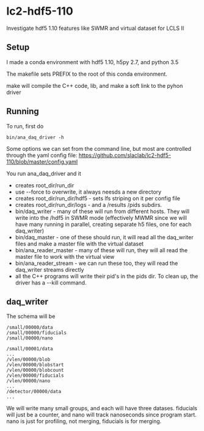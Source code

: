 # lc2-hdf5-110
Investigate hdf5 1.10 features like SWMR and virtual dataset for LCLS II

## Setup
I made a conda environment with hdf5 1.10, h5py 2.7, and python 3.5

The makefile sets PREFIX to the root of this conda environment.

make will compile the C++ code, lib, and make a soft link to the pyhon driver 

## Running
To run, first do
```
bin/ana_daq_driver -h
```
Some options we can set from the command line, but most are controlled through the yaml config file: https://github.com/slaclab/lc2-hdf5-110/blob/master/config.yaml

You run ana_daq_driver and it
* creates root_dir/run_dir
* use --force to overwrite, it always neesds a new directory
* creates root_dir/run_dir/hdf5 - sets lfs striping on it per config file
* creates root_dir/run_dir/logs - and a /results /pids subdirs. 
* bin/daq_writer - many of these will run from different hosts. They will write into the /hdf5 in SWMR mode (effectively MWMR since we will have many running in parallel, creating separate h5 files, one for each daq_writer)
* bin/daq_master - one of these should run, it will read all the daq_writer files and make a master file with the virtual dataset
* bin/ana_reader_master - many of these will run, they will all read the master file to work with the virtual view
* bin/ana_reader_stream - we can run these too, they will read the daq_writer streams directly
* all the C++ programs will write their pid's in the pids dir. To clean up, the driver has a --kill command.

## daq_writer
The schema will be
```
/small/00000/data
/small/00000/fiducials
/small/00000/nano

/small/00001/data
...
/vlen/00000/blob
/vlen/00000/blobstart
/vlen/00000/blobcount
/vlen/00000/fiducials
/vlen/00000/nano
...
/detector/00000/data
...
```
We will write many small groups, and each will have three datases.
fiducials will just be a counter, and nano will track nanoseconds since program start.
nano is just for profiling, not merging, fiducials is for merging.  

